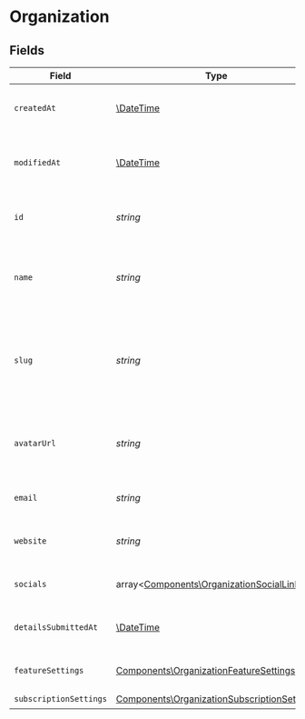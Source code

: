 # Organization


## Fields

| Field                                                                                                      | Type                                                                                                       | Required                                                                                                   | Description                                                                                                | Example                                                                                                    |
| ---------------------------------------------------------------------------------------------------------- | ---------------------------------------------------------------------------------------------------------- | ---------------------------------------------------------------------------------------------------------- | ---------------------------------------------------------------------------------------------------------- | ---------------------------------------------------------------------------------------------------------- |
| `createdAt`                                                                                                | [\DateTime](https://www.php.net/manual/en/class.datetime.php)                                              | :heavy_check_mark:                                                                                         | Creation timestamp of the object.                                                                          |                                                                                                            |
| `modifiedAt`                                                                                               | [\DateTime](https://www.php.net/manual/en/class.datetime.php)                                              | :heavy_check_mark:                                                                                         | Last modification timestamp of the object.                                                                 |                                                                                                            |
| `id`                                                                                                       | *string*                                                                                                   | :heavy_check_mark:                                                                                         | The organization ID.                                                                                       | 1dbfc517-0bbf-4301-9ba8-555ca42b9737                                                                       |
| `name`                                                                                                     | *string*                                                                                                   | :heavy_check_mark:                                                                                         | Organization name shown in checkout, customer portal, emails etc.                                          |                                                                                                            |
| `slug`                                                                                                     | *string*                                                                                                   | :heavy_check_mark:                                                                                         | Unique organization slug in checkout, customer portal and credit card statements.                          |                                                                                                            |
| `avatarUrl`                                                                                                | *string*                                                                                                   | :heavy_check_mark:                                                                                         | Avatar URL shown in checkout, customer portal, emails etc.                                                 |                                                                                                            |
| `email`                                                                                                    | *string*                                                                                                   | :heavy_check_mark:                                                                                         | Public support email.                                                                                      |                                                                                                            |
| `website`                                                                                                  | *string*                                                                                                   | :heavy_check_mark:                                                                                         | Official website of the organization.                                                                      |                                                                                                            |
| `socials`                                                                                                  | array<[Components\OrganizationSocialLink](../../Models/Components/OrganizationSocialLink.md)>              | :heavy_check_mark:                                                                                         | Links to social profiles.                                                                                  |                                                                                                            |
| `detailsSubmittedAt`                                                                                       | [\DateTime](https://www.php.net/manual/en/class.datetime.php)                                              | :heavy_check_mark:                                                                                         | When the business details were submitted.                                                                  |                                                                                                            |
| `featureSettings`                                                                                          | [Components\OrganizationFeatureSettings](../../Models/Components/OrganizationFeatureSettings.md)           | :heavy_check_mark:                                                                                         | Organization feature settings                                                                              |                                                                                                            |
| `subscriptionSettings`                                                                                     | [Components\OrganizationSubscriptionSettings](../../Models/Components/OrganizationSubscriptionSettings.md) | :heavy_check_mark:                                                                                         | N/A                                                                                                        |                                                                                                            |